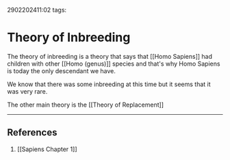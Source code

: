 2902202411:02
tags: 
# Theory of Inbreeding

The theory of inbreeding is a theory that says that [[Homo Sapiens]] had children with other [[Homo (genus)]] species and that's why Homo Sapiens is today the only descendant we have.

We know that there was some inbreeding at this time but it seems that it was very rare.

The other main theory is the [[Theory of Replacement]]

---
## References
1. [[Sapiens Chapter 1]]